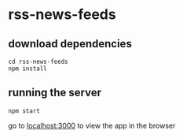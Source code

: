 # rss-news-feeds

## download dependencies 

```
cd rss-news-feeds
npm install
```

## running the server

```
npm start
``` 

go to [localhost:3000](http://localhost:3000) to view the app in the browser
